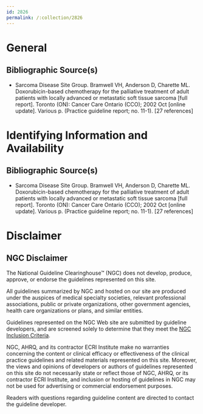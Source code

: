 ```yaml
---
id: 2826
permalink: /:collection/2826
---
```


# General

## Bibliographic Source(s)

- Sarcoma Disease Site Group. Bramwell VH, Anderson D, Charette ML. Doxorubicin-based chemotherapy for the palliative treatment of adult patients with locally advanced or metastatic soft tissue sarcoma [full report]. Toronto (ON): Cancer Care Ontario (CCO); 2002 Oct [online update]. Various p. (Practice guideline report; no. 11-1). [27 references]

# Identifying Information and Availability

## Bibliographic Source(s)

- Sarcoma Disease Site Group. Bramwell VH, Anderson D, Charette ML. Doxorubicin-based chemotherapy for the palliative treatment of adult patients with locally advanced or metastatic soft tissue sarcoma [full report]. Toronto (ON): Cancer Care Ontario (CCO); 2002 Oct [online update]. Various p. (Practice guideline report; no. 11-1). [27 references]

# Disclaimer

## NGC Disclaimer

The National Guideline Clearinghouse™ (NGC) does not develop, produce, approve, or endorse the guidelines represented on this site.

All guidelines summarized by NGC and hosted on our site are produced under the auspices of medical specialty societies, relevant professional associations, public or private organizations, other government agencies, health care organizations or plans, and similar entities.

Guidelines represented on the NGC Web site are submitted by guideline developers, and are screened solely to determine that they meet the [NGC Inclusion Criteria](/help-and-about/summaries/inclusion-criteria).

NGC, AHRQ, and its contractor ECRI Institute make no warranties concerning the content or clinical efficacy or effectiveness of the clinical practice guidelines and related materials represented on this site. Moreover, the views and opinions of developers or authors of guidelines represented on this site do not necessarily state or reflect those of NGC, AHRQ, or its contractor ECRI Institute, and inclusion or hosting of guidelines in NGC may not be used for advertising or commercial endorsement purposes.

Readers with questions regarding guideline content are directed to contact the guideline developer.

